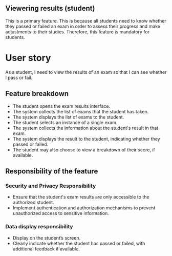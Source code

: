 ## Viewering results (student)  
This is a primary feature. This is because all students need to know whether they passed or failed an exam in order to assess their progress and make adjustments to their studies. Therefore, this feature is mandatory for students.

# User story
As a student, I need to view the results of an exam so that I can see whether I pass or fail.

## Feature breakdown  
- The student opens the exam results interface.
- The system collects the list of exams that the student has taken.
- The system displays the list of exams to the student.
- The student selects an instance of a single exam.
- The system collects the information about the student's result in that exam.
- The system displays the result to the student, indicating whether they passed or failed.
- The student may also choose to view a breakdown of their score, if available.

## Responsibility of the feature  
### Security and Privacy Responsibility
- Ensure that the student's exam results are only accessible to the authorized student.
- Implement authentication and authorization mechanisms to prevent unauthorized access to sensitive information.

### Data display responsibility  
- Display on the student’s screen.
- Clearly indicate whether the student has passed or failed, with additional feedback if available.
